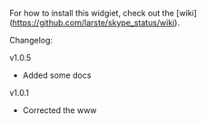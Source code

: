 For how to install this widgiet, check out the [wiki] (https://github.com/larste/skype_status/wiki).

Changelog:

v1.0.5
+   Added some docs

v1.0.1
+   Corrected the www
